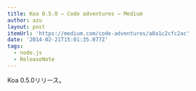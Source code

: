 ```yaml
---
title: Koa 0.5.0 — Code adventures — Medium
author: azu
layout: post
itemUrl: 'https://medium.com/code-adventures/a0a1c2cfc2ac'
date: '2014-02-21T15:01:35.077Z'
tags:
  - node.js
  - ReleaseNote
---
```

Koa 0.5.0リリース。


